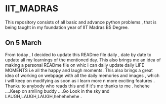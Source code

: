 # IIT_MADRAS
<p>This repository consists of all basic and advance python problems , that is being taught in my foundation year of IIT Madras BS Degree.</p>
<h2>On 5 March</h2>
<p>From today , I decided to update this READme file daily , date by date to update all my learnings of the mentioned day.
This also brings me an idea of making a personal READme file on whic i can daily update daily LIFE MOMENTS i.e all the 
happy and laugh moments. This also brings a great idea of working on webpage with all the daily memories and images , 
which i will keep on modifying as soon as i learn more n more exciting features . Thanku to anybody who reads this and
if it's me thanks to me . hehehe ....Keep on smiling buddy ....Go Look in the sky and LAUGH,LAUGH,LAUGH,hehehehehe .   </p>